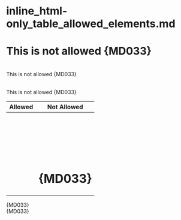 # inline_html-only_table_allowed_elements.md

<h1>This is not allowed {MD033}</h1>

<br> This is not allowed {MD033}

<br/> This is not allowed {MD033}

| Allowed             | Not Allowed        |
| ------------------- | ------------------ |
| <br>                |                    |
| <br/>               |                    |
| <table><br></table> |                    |
|                     | <h1> {MD033} </h1> |

<table> {MD033}
  <br/> {MD033}
</table>

<!-- markdownlint-configure-file {
  "no-inline-html": {
    "table_allowed_elements": [
      "br",
      "tAbLE"
    ]
  }
} -->
